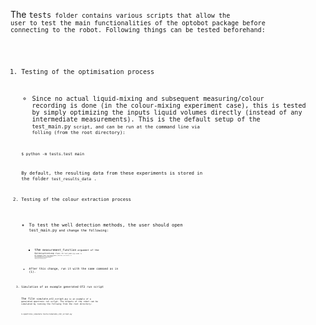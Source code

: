 The <code>tests<code> folder contains various scripts that allow the user to test the main functionalities of the optobot package before connecting to the robot.
Following things can be tested beforehand: 

1) Testing of the optimisation process
    - Since no actual liquid-mixing and subsequent measuring/colour recording is done (in the colour-mixing experiment case), 
    this is tested by simply optimizing the inputs liquid volumes directly (instead of any intermediate measurements). This is the default setup of the <code>test_main.py<code> script, and can be run at the command line via folling (from the root directory): 

    ```
    $ python -m tests.test_main
    ```

    By default, the resulting data from these experiments is stored in the folder <code>test_results_data</code> .

2) Testing of the colour extraction process
    - To test the well detection methods, the user should open <code>test_main.py<code> and change the following: 
        - the <code>measurement_function<code> argument of the <code>OptimisationLoop<code> class in <code>test_main.py<code> needs to be changed from <code>test_measurement_function<code> (the default) to <code>measurement_function<code>. This way <code>test_colors.py<code> is called as the measurement function. This script skips the usual picture-taking step and uses the image found in the folder <code>test_data<code> as the "captured" image directly. One iteration should be sufficient to test the detection methods work. 

    - After this change, run it with the same command as in (1). 


3) Simulation of an example generated OT2 run script

    The file <code>simulate_ot2_script.py<code> is an example of a generated opentrons run script. The outputs of the robot can be simulated by running the follwing from the root directory: 

    ```
    $ opentrons_simulate tests/simulate_ot2_script.py
    ```